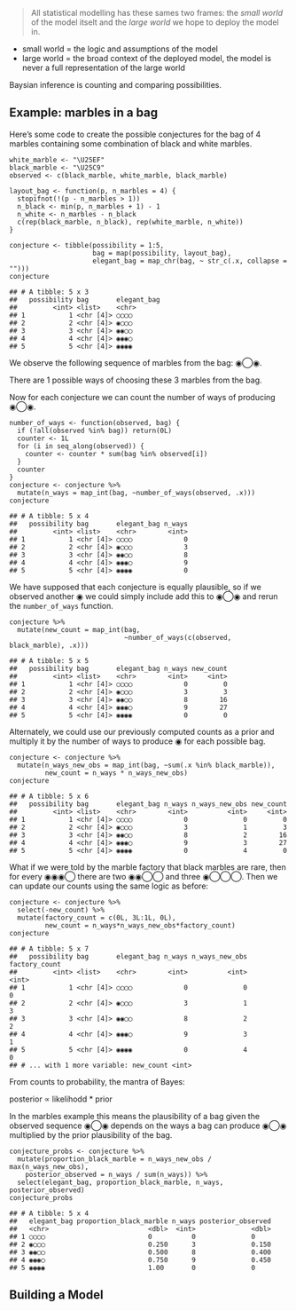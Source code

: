 > All statistical modelling has these sames two frames: the *small
> world* of the model itselt and the *large world* we hope to deploy the
> model in.

-   small world = the logic and assumptions of the model
-   large world = the broad context of the deployed model, the model is
    never a full representation of the large world

Baysian inference is counting and comparing possibilities.

Example: marbles in a bag
-------------------------

Here’s some code to create the possible conjectures for the bag of 4
marbles containing some combination of black and white marbles.

    white_marble <- "\U25EF"
    black_marble <- "\U25C9"
    observed <- c(black_marble, white_marble, black_marble)

    layout_bag <- function(p, n_marbles = 4) {
      stopifnot(!(p - n_marbles > 1))
      n_black <- min(p, n_marbles + 1) - 1
      n_white <- n_marbles - n_black
      c(rep(black_marble, n_black), rep(white_marble, n_white))
    }

    conjecture <- tibble(possibility = 1:5,
                         bag = map(possibility, layout_bag),
                         elegant_bag = map_chr(bag, ~ str_c(.x, collapse = "")))
    conjecture

    ## # A tibble: 5 x 3
    ##   possibility bag       elegant_bag
    ##         <int> <list>    <chr>      
    ## 1           1 <chr [4]> ◯◯◯◯       
    ## 2           2 <chr [4]> ◉◯◯◯       
    ## 3           3 <chr [4]> ◉◉◯◯       
    ## 4           4 <chr [4]> ◉◉◉◯       
    ## 5           5 <chr [4]> ◉◉◉◉

We observe the following sequence of marbles from the bag: ◉◯◉.

There are 1 possible ways of choosing these 3 marbles from the bag.

Now for each conjecture we can count the number of ways of producing
◉◯◉.

    number_of_ways <- function(observed, bag) {
      if (!all(observed %in% bag)) return(0L)
      counter <- 1L
      for (i in seq_along(observed)) {
        counter <- counter * sum(bag %in% observed[i])
      }
      counter
    }
    conjecture <- conjecture %>% 
      mutate(n_ways = map_int(bag, ~number_of_ways(observed, .x)))
    conjecture

    ## # A tibble: 5 x 4
    ##   possibility bag       elegant_bag n_ways
    ##         <int> <list>    <chr>        <int>
    ## 1           1 <chr [4]> ◯◯◯◯             0
    ## 2           2 <chr [4]> ◉◯◯◯             3
    ## 3           3 <chr [4]> ◉◉◯◯             8
    ## 4           4 <chr [4]> ◉◉◉◯             9
    ## 5           5 <chr [4]> ◉◉◉◉             0

We have supposed that each conjecture is equally plausible, so if we
observed another ◉ we could simply include add this to ◉◯◉ and rerun the
`number_of_ways` function.

    conjecture %>%
      mutate(new_count = map_int(bag, 
                                 ~number_of_ways(c(observed, black_marble), .x)))

    ## # A tibble: 5 x 5
    ##   possibility bag       elegant_bag n_ways new_count
    ##         <int> <list>    <chr>        <int>     <int>
    ## 1           1 <chr [4]> ◯◯◯◯             0         0
    ## 2           2 <chr [4]> ◉◯◯◯             3         3
    ## 3           3 <chr [4]> ◉◉◯◯             8        16
    ## 4           4 <chr [4]> ◉◉◉◯             9        27
    ## 5           5 <chr [4]> ◉◉◉◉             0         0

Alternately, we could use our previously computed counts as a prior and
multiply it by the number of ways to produce ◉ for each possible bag.

    conjecture <- conjecture %>%
      mutate(n_ways_new_obs = map_int(bag, ~sum(.x %in% black_marble)),
             new_count = n_ways * n_ways_new_obs)
    conjecture 

    ## # A tibble: 5 x 6
    ##   possibility bag       elegant_bag n_ways n_ways_new_obs new_count
    ##         <int> <list>    <chr>        <int>          <int>     <int>
    ## 1           1 <chr [4]> ◯◯◯◯             0              0         0
    ## 2           2 <chr [4]> ◉◯◯◯             3              1         3
    ## 3           3 <chr [4]> ◉◉◯◯             8              2        16
    ## 4           4 <chr [4]> ◉◉◉◯             9              3        27
    ## 5           5 <chr [4]> ◉◉◉◉             0              4         0

What if we were told by the marble factory that black marbles are rare,
then for every ◉◉◉◯ there are two ◉◉◯◯ and three ◉◯◯◯. Then we can
update our counts using the same logic as before:

    conjecture <- conjecture %>%
      select(-new_count) %>%
      mutate(factory_count = c(0L, 3L:1L, 0L),
             new_count = n_ways*n_ways_new_obs*factory_count)
    conjecture

    ## # A tibble: 5 x 7
    ##   possibility bag       elegant_bag n_ways n_ways_new_obs factory_count
    ##         <int> <list>    <chr>        <int>          <int>         <int>
    ## 1           1 <chr [4]> ◯◯◯◯             0              0             0
    ## 2           2 <chr [4]> ◉◯◯◯             3              1             3
    ## 3           3 <chr [4]> ◉◉◯◯             8              2             2
    ## 4           4 <chr [4]> ◉◉◉◯             9              3             1
    ## 5           5 <chr [4]> ◉◉◉◉             0              4             0
    ## # ... with 1 more variable: new_count <int>

From counts to probability, the mantra of Bayes:

posterior ∝ likelihodd \* prior

In the marbles example this means the plausibility of a bag given the
observed sequence ◉◯◉ depends on the ways a bag can produce ◉◯◉
multiplied by the prior plausibility of the bag.

    conjecture_probs <- conjecture %>%
      mutate(proportion_black_marble = n_ways_new_obs / max(n_ways_new_obs),
        posterior_observed = n_ways / sum(n_ways)) %>%
      select(elegant_bag, proportion_black_marble, n_ways,  posterior_observed)
    conjecture_probs

    ## # A tibble: 5 x 4
    ##   elegant_bag proportion_black_marble n_ways posterior_observed
    ##   <chr>                         <dbl>  <int>              <dbl>
    ## 1 ◯◯◯◯                          0          0              0    
    ## 2 ◉◯◯◯                          0.250      3              0.150
    ## 3 ◉◉◯◯                          0.500      8              0.400
    ## 4 ◉◉◉◯                          0.750      9              0.450
    ## 5 ◉◉◉◉                          1.00       0              0

Building a Model
----------------
